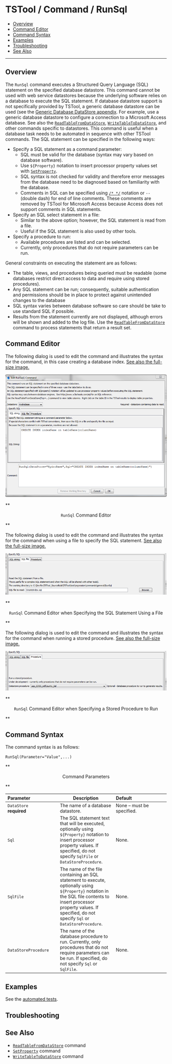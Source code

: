 # TSTool / Command / RunSql #

* [Overview](#overview)
* [Command Editor](#command-editor)
* [Command Syntax](#command-syntax)
* [Examples](#examples)
* [Troubleshooting](#troubleshooting)
* [See Also](#see-also)

-------------------------

## Overview ##

The `RunSql` command executes a Structured Query Language (SQL) statement on the specified database datastore.
This command cannot be used with web service datastores because the
underlying software relies on a database to execute the SQL statement.
If database datastore support is not specifically provided by TSTool,
a generic database datastore can be used (see the
[Generic Database DataStore appendix](../../datastore-ref/GenericDatabase/GenericDatabase).
For example, use a generic database datastore to configure a connection to a Microsoft Access database.
See also the
[`ReadTableFromDataStore`](../ReadTableFromDataStore/ReadTableFromDataStore),
[`WriteTableToDataStore`](../WriteTableToDataStore/WriteTableToDataStore),
and other commands specific to datastores.
This command is useful when a database task needs to be automated in sequence with other TSTool commands.
The SQL statement can be specified in the following ways:

* Specify a SQL statement as a command parameter:
	+ SQL must be valid for the database (syntax may vary based on database software).
	+ Use `${Property}` notation to insert processor property values set with
	[`SetProperty`](../SetProperty/SetProperty).
	+ SQL syntax is not checked for validity and therefore error messages
	from the database need to be diagnosed based on familiarity with the database.
	+ Comments in SQL can be specified using
	[`/* */`](../CommentBlockStart/CommentBlockStart) notation or `--` (double dash) for end of line comments.
	These comments are removed by TSTool for Microsoft Access because Access does not support comments in SQL statements.
* Specify an SQL select statement in a file:
	+ Similar to the above option; however, the SQL statement is read from a file.
	+ Useful if the SQL statement is also used by other tools.
* Specify a procedure to run:
	+ Available procedures are listed and can be selected.
	+ Currently, only procedures that do not require parameters can be run.

General constraints on executing the statement are as follows:

* The table, views, and procedures being queried must be readable
(some databases restrict direct access to data and require using stored procedures).
* Any SQL statement can be run; consequently, suitable authentication and permissions
should be in place to protect against unintended changes to the database
* SQL syntax varies between database software so care should be take to use standard SQL if possible.
* Results from the statement currently are not displayed,
although errors will be shown and added to the log file.
Use the [`ReadTableFromDataStore`](../ReadTableFromDataStore/ReadTableFromDataStore)
command to process statements that return a result set.

## Command Editor ##

The following dialog is used to edit the command and illustrates the syntax for the command, in this case creating a database index.
<a href="../RunSql.png">See also the full-size image.</a>

![RunSql](RunSql.png)

**<p style="text-align: center;">
`RunSql` Command Editor
</p>**

The following dialog is used to edit the command and illustrates the syntax for the command when using a file to specify the SQL statement.
<a href="../RunSql_File.png">See also the full-size image.</a>

![RunSql File](RunSql_File.png)

**<p style="text-align: center;">
`RunSql` Command Editor when Specifying the SQL Statement Using a File
</p>**

The following dialog is used to edit the command and illustrates the syntax for the command when running a stored procedure.
<a href="../RunSql_Procedure.png">See also the full-size image.</a>

![RunSql Procedure](RunSql_Procedure.png)

**<p style="text-align: center;">
`RunSql` Command Editor when Specifying a Stored Procedure to Run
</p>**

## Command Syntax ##

The command syntax is as follows:

```text
RunSql(Parameter="Value",...)
```
**<p style="text-align: center;">
Command Parameters
</p>**

|**Parameter**&nbsp;&nbsp;&nbsp;&nbsp;&nbsp;&nbsp;&nbsp;&nbsp;&nbsp;&nbsp;&nbsp;&nbsp;&nbsp;&nbsp;&nbsp;&nbsp;&nbsp;&nbsp;&nbsp;&nbsp;&nbsp;|**Description**|**Default**&nbsp;&nbsp;&nbsp;&nbsp;&nbsp;&nbsp;&nbsp;&nbsp;&nbsp;&nbsp;&nbsp;&nbsp;&nbsp;&nbsp;&nbsp;&nbsp;&nbsp;&nbsp;&nbsp;&nbsp;&nbsp;&nbsp;&nbsp;&nbsp;&nbsp;&nbsp;&nbsp;|
|--------------|-----------------|-----------------|
|`DataStore`<br>**required**|The name of a database datastore.|None – must be specified.|
|`Sql`|The SQL statement text that will be executed, optionally using `${Property}` notation to insert processor property values.  If specified, do not specify `SqlFile` or `DataStoreProcedure`.|None.|
|`SqlFile`|The name of the file containing an SQL statement to execute, optionally using `${Property}` notation in the SQL file contents to insert processor property values.  If specified, do not specify `Sql` or `DataStoreProcedure`.|None.|
|`DataStoreProcedure`|The name of the database procedure to run.  Currently, only procedures that do not require parameters can be run.  If specified, do not specify `Sql` or `SqlFile`.|None.|

## Examples ##

See the [automated tests](https://github.com/OpenWaterFoundation/cdss-app-tstool-test/tree/master/test/regression/commands/general/RunSql).

## Troubleshooting ##

## See Also ##

* [`ReadTableFromDataStore`](../ReadTableFromDataStore/ReadTableFromDataStore) command
* [`SetProperty`](../SetProperty/SetProperty) command
* [`WriteTableToDataStore`](../WriteTableToDataStore/WriteTableToDataStore) command

